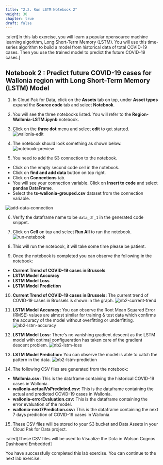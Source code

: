 ```yaml
---
title: "2.2. Run LSTM Notebook 2"
weight: 30
chapter: true
draft: false
---
```


::alert[In this lab exercise, you will learn a popular opensource machine learning algorithm, Long Short-Term Memory (LSTM). You will use this time-series algorithm to build a model from historical data of total COVID-19 cases. Then you use the trained model to predict the future COVID-19 cases.]

## Notebook 2 : Predict future COVID-19 cases for Wallonia region with Long Short-Term Memory (LSTM) Model

1. In Cloud Pak for Data, click on the **Assets** tab on top, under **Asset types** expand the **Source code** tab and select **Notebook**.

1. You will see the three notebooks listed. You will refer to the **Region-Wallonia-LSTM.ipynb** notebook.

1. Click on the **three dot** menu and select **edit** to get started.
![wallonia-edit](/static/images/50_low_no_code_ml_Lab/edit-nb-2.png?classes=shadow)

1. The notebook should look something as shown below.
![notebook-preview](/static/images/50_low_no_code_ml_Lab/notebook2-preview.png?classes=shadow)

<!-- - Install/upgrade the required packages by running the first two cells.

- Restart the Kernel after installing/upgrading the packages. Click on **Kernel** and select **Restart**. -->

5. You need to add the S3 connection to the notebook.
  - Click on the empty second code cell in the notebook.
  - Click on **find and add data** button on top right.
  - Click on **Connections** tab.
  - You will see your connection variable. Click on **Insert to code** and select **pandas DataFrame**.
  - Select the **ts-wallonia-grouped.csv** dataset from the connection variable.

  ![add-data-connection](/static/images/50_low_no_code_ml_Lab/add-data-connection-nb2.gif?classes=shadow)

6. Verify the dataframe name to be `data_df_1` in the generated code snippet.

<!-- - Click on the thrid cell and click on **Cell** and select **Run All Below** to run the notebook. -->

7. Click on **Cell** on top and select **Run All** to run the notebook.
![run-notebook](/static/images/50_low_no_code_ml_Lab/notebook2-run-all.png?classes=shadow)

8. This will run the notebook, it will take some time please be patient.

9. Once the notebook is completed you can observe the following in the notebook:
  - **Current Trend of COVID-19 cases in Brussels**
  - **LSTM Model Accuracy**
  - **LSTM Model Loss**
  - **LSTM Model Prediction**

10. **Current Trend of COVID-19 cases in Brussels:** The current trend of COVID-19 cases in Brussels is shown in the graph.
![nb2-current-trend](/static/images/50_low_no_code_ml_Lab/nb2-current-trend.png?classes=shadow)

11. **LSTM Model Accuracy:** You can observe the Root Mean Squared Error (RMSE) values are almost similar for training & test data which confirms the accuracy of the model without overfitting or underfitting.
![nb2-lstm-accuracy](/static/images/50_low_no_code_ml_Lab/nb2-model-accuracy.png?classes=shadow)

12. **LSTM Model Loss:** There's no vanishing gradient descent as the LSTM model with optimal configueration has taken care of the gradient descent problem.
![nb2-lstm-loss](/static/images/50_low_no_code_ml_Lab/nb2-model-loss.png?classes=shadow)

13. **LSTM Model Prediction:** You can observe the model is able to catch the pattern in the data.
![nb2-lstm-prediction](/static/images/50_low_no_code_ml_Lab/nb2-prediction.png?classes=shadow)

14. The following CSV files are generated from the notebook:
  - **Wallonia.csv:** This is the dataframe containing the historical COVID-19 cases in Wallonia.
  - **wallonia-actualVsPredicted.csv:** This is the dataframe containing the actual and predicted COVID-19 cases in Wallonia.
  - **wallonia-errorEvaluation.csv:** This is the dataframe containing the error evaluation of the model.
  - **wallonia-next7Prediction.csv:** This is the dataframe containing the next 7 days prediction of COVID-19 cases in Wallonia.

15. These CSV files will be stored to your S3 bucket and Data Assets in your Cloud Pak for Data project.

::alert[These CSV files will be used to Visualize the Data in Watson Cognos Dashboard Embedded]

You have successfully completed this lab exercise. You can continue to the next lab exercise.